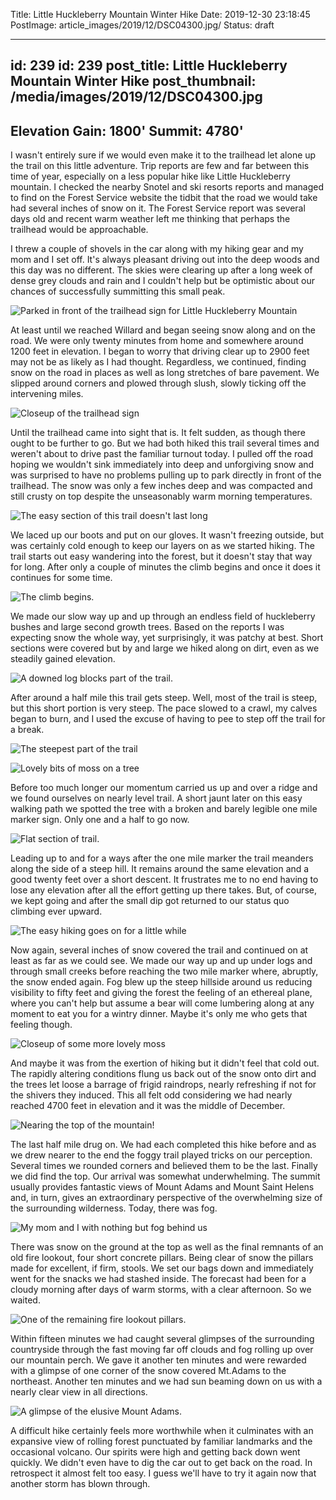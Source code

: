 Title: Little Huckleberry Mountain Winter Hike
Date: 2019-12-30 23:18:45
PostImage: article_images/2019/12/DSC04300.jpg/
Status: draft

---
id: 239
id: 239
post_title: Little Huckleberry Mountain Winter Hike
post_thumbnail: /media/images/2019/12/DSC04300.jpg
---



## <span>Elevation Gain: 1800'</span> <span>Summit: 4780'</span>

I wasn't entirely sure if we would even make it to the trailhead let alone up the trail on this little adventure. Trip reports are few and far between this time of year, especially on a less popular hike like Little Huckleberry mountain. I checked the nearby Snotel and ski resorts reports and managed to find on the Forest Service website the tidbit that the road we would take had several inches of snow on it. The Forest Service report was several days old and recent warm weather left me thinking that perhaps the trailhead would be approachable.



I threw a couple of shovels in the car along with my hiking gear and my mom and I set off. It's always pleasant driving out into the deep woods and this day was no different. The skies were clearing up after a long week of dense grey clouds and rain and I couldn't help but be optimistic about our chances of successfully summitting this small peak.

![Parked in front of the trailhead sign for Little Huckleberry Mountain](/media\images\2019\12\DSC04222.jpg)



At least until we reached Willard and began seeing snow along and on the road. We were only twenty minutes from home and somewhere around 1200 feet in elevation. I began to worry that driving clear up to 2900 feet may not be as likely as I had thought. Regardless, we continued, finding snow on the road in places as well as long stretches of bare pavement. We slipped around corners and plowed through slush, slowly ticking off the intervening miles.



![Closeup of the trailhead sign](/media\images\2019\12\DSC04225.jpg)

Until the trailhead came into sight that is. It felt sudden, as though there ought to be further to go. But we had both hiked this trail several times and weren't about to drive past the familiar turnout today. I pulled off the road hoping we wouldn't sink immediately into deep and unforgiving snow and was surprised to have no problems pulling up to park directly in front of the trailhead. The snow was only a few inches deep and was compacted and still crusty on top despite the unseasonably warm morning temperatures.

![The easy section of this trail doesn't last long](/media\images\2019\12\DSC04229.jpg)

We laced up our boots and put on our gloves. It wasn't freezing outside, but was certainly cold enough to keep our layers on as we started hiking. The trail starts out easy wandering into the forest, but it doesn't stay that way for long. After only a couple of minutes the climb begins and once it does it continues for some time.

![The climb begins.](/media\images\2019\12\DSC04231.jpg)

We made our slow way up and up through an endless field of huckleberry bushes and large second growth trees. Based on the reports I was expecting snow the whole way, yet surprisingly, it was patchy at best. Short sections were covered but by and large we hiked along on dirt, even as we steadily gained elevation.

![A downed log blocks part of the trail.](/media\images\2019\12\DSC04240.jpg)

After around a half mile this trail gets steep. Well, most of the trail is steep, but this short portion is very steep. The pace slowed to a crawl, my calves began to burn, and I used the excuse of having to pee to step off the trail for a break.

![The steepest part of the trail](/media\images\2019\12\DSC04244.jpg)

![Lovely bits of moss on a tree](/media\images\2019\12\DSC04248.jpg)

Before too much longer our momentum carried us up and over a ridge and we found ourselves on nearly level trail. A short jaunt later on this easy walking path we spotted the tree with a broken and barely legible one mile marker sign. Only one and a half to go now.

![Flat section of trail.](/media\images\2019\12\DSC04251.jpg)

Leading up to and for a ways after the one mile marker the trail meanders along the side of a steep hill. It remains around the same elevation and a good twenty feet over a short descent. It frustrates me to no end having to lose any elevation after all the effort getting up there takes. But, of course, we kept going and after the small dip got returned to our status quo climbing ever upward.

![The easy hiking goes on for a little while](/media\images\2019\12\DSC04252.jpg)

Now again, several inches of snow covered the trail and continued on at least as far as we could see. We made our way up and up under logs and through small creeks before reaching the two mile marker where, abruptly, the snow ended again. Fog blew up the steep hillside around us reducing visibility to fifty feet and giving the forest the feeling of an ethereal plane, where you can't help but assume a bear will come lumbering along at any moment to eat you for a wintry dinner. Maybe it's only me who gets that feeling though.

![Closeup of some more lovely moss](/media\images\2019\12\DSC04256.jpg)

And maybe it was from the exertion of hiking but it didn't feel that cold out. The rapidly altering conditions flung us back out of the snow onto dirt and the trees let loose a barrage of frigid raindrops, nearly refreshing if not for the shivers they induced. This all felt odd considering we had nearly reached 4700 feet in elevation and it was the middle of December.

![Nearing the top of the mountain!](/media\images\2019\12\DSC04285.jpg)

The last half mile drug on. We had each completed this hike before and as we drew nearer to the end the foggy trail played tricks on our perception. Several times we rounded corners and believed them to be the last. Finally we did find the top. Our arrival was somewhat underwhelming. The summit usually provides fantastic views of Mount Adams and Mount Saint Helens and, in turn, gives an extraordinary perspective of the overwhelming size of the surrounding wilderness. Today, there was fog.

![My mom and I with nothing but fog behind us](/media/images/2019/12/DSC04295.jpg)

There was snow on the ground at the top as well as the final remnants of an old fire lookout, four short concrete pillars. Being clear of snow the pillars made for excellent, if firm, stools. We set our bags down and immediately went for the snacks we had stashed inside. The forecast had been for a cloudy morning after days of warm storms, with a clear afternoon. So we waited.

![One of the remaining fire lookout pillars.](/media/images/2019/12/DSC04286.jpg)

Within fifteen minutes we had caught several glimpses of the surrounding countryside through the fast moving far off clouds and fog rolling up over our mountain perch. We gave it another ten minutes and were rewarded with a glimpse of one corner of the snow covered Mt.Adams to the northeast. Another ten minutes and we had sun beaming down on us with a nearly clear view in all directions.

![A glimpse of the elusive Mount Adams.](/media/images/2019/12/DSC04300.jpg)

A difficult hike certainly feels more worthwhile when it culminates with an expansive view of rolling forest punctuated by familiar landmarks and the occasional volcano. Our spirits were high and getting back down went quickly. We didn't even have to dig the car out to get back on the road. In retrospect it almost felt too easy. I guess we'll have to try it again now that another storm has blown through.